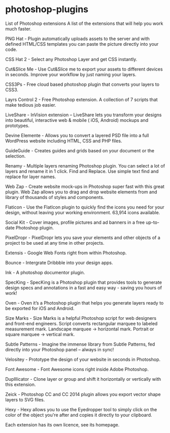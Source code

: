 # photoshop-plugins
List of Photoshop extensions
A list of the extensions that will help you work much faster.

PNG Hat - Plugin automatically uploads assets to the server and with defined HTML/CSS templates you can paste the picture directly into your code.

CSS Hat 2 - Select any Photoshop Layer and get CSS instantly.

Cut&Slice Me - Use Cut&Slice me to export your assets to different devices in seconds. Improve your workflow by just naming your layers.

CSS3Ps - Free cloud based photoshop plugin that converts your layers to CSS3.

Layrs Control 2 - Free Photoshop extension. A collection of 7 scripts that make tedious job easier.

LiveShare - InVision extension – LiveShare lets you transform your designs into beautiful, interactive web & mobile ( iOS, Android) mockups and prototypes.

Devine Elemente - Allows you to convert a layered PSD file into a full WordPress website including HTML, CSS and PHP files.

GuideGuide - Creates guides and grids based on your document or the selection.

Renamy - Multiple layers renaming Photoshop plugin. You can select a lot of layers and rename it in 1 click. Find and Replace. Use simple text find and replace for layer names.

Web Zap - Create website mock-ups in Photoshop super fast with this great plugin. Web Zap allows you to drag and drop website elements from and library of thousands of styles and components.

Flaticon - Use the FlatIcon plugin to quickly find the icons you need for your design, without leaving your working environment. 63,914 icons available.

Social Kit - Cover images, profile pictures and ad banners in a free up-to-date Photoshop plugin.

PixelDropr - PixelDropr lets you save your elements and other objects of a project to be used at any time in other projects.

Extensis - Google Web Fonts right from within Photoshop.

Bounce - Intergrate Dribbble into your design apps.

Ink - A photoshop documentor plugin.

SpecKing - SpecKing is a Photoshop plugin that provides tools to generate design specs and annotations in a fast and easy way - saving you hours of work!

Oven - Oven it’s a Photoshop plugin that helps you generate layers ready to be exported for iOS and Android.

Size Marks - Size Marks is a helpful Photoshop script for web designers and front-end engineers. Script converts rectangular marquee to labeled measurement mark. Landscape marquee → horizontal mark. Portrait or square marquee → vertical mark.

Subtle Patterns - Imagine the immense library from Subtle Patterns, fed directly into your Photoshop panel – always in sync!

Velositey - Prototype the design of your website in seconds in Photoshop.

Font Awesome - Font Awesome icons right inside Adobe Photoshop.

Duplllicator - Clone layer or group and shift it horizontally or vertically with this extension.

Zeick - Photoshop CC and CC 2014 plugin allows you export vector shape layers to SVG files.

Hexy - Hexy allows you to use the Eyedropper tool to simply click on the color of the object you're after and copies it directly to your clipboard.

Each extension has its own licence, see its homepage.

